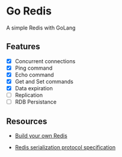 # Go Redis

A simple Redis with GoLang

## Features

- [X] Concurrent connections
- [X] Ping command
- [X] Echo command
- [X] Get and Set commands
- [X] Data expiration
- [ ] Replication
- [ ] RDB Persistance

## Resources

- [Build your own Redis](https://app.codecrafters.io/courses/redis/overview?_gl=1*unh9pm*_ga*MTIxODMxNTYxNi4xNzA5ODE3OTE2*_ga_N8D6K4M2HE*MTcxMDA2OTQ4OS4xMC4xLjE3MTAwNzExNjEuMC4wLjA.)

- [Redis serialization protocol specification](https://redis.io/docs/reference/protocol-spec/#resp-simple-strings)
